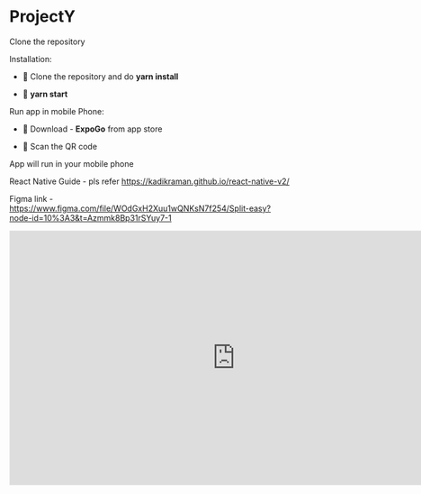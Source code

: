 # ProjectY

Clone the repository

Installation:

- 🔭 Clone the repository and do **yarn install**

- 🌱 **yarn start**

Run app in mobile Phone:

- 🔭 Download - **ExpoGo** from app store

- 🌱 Scan the QR code

App will run in your mobile phone

React Native Guide - pls refer https://kadikraman.github.io/react-native-v2/

Figma link - https://www.figma.com/file/WOdGxH2Xuu1wQNKsN7f254/Split-easy?node-id=10%3A3&t=Azmmk8Bp31rSYuy7-1

<iframe style="border: 1px solid rgba(0, 0, 0, 0.1);" width="800" height="450" src="https://www.figma.com/embed?embed_host=share&url=https%3A%2F%2Fwww.figma.com%2Ffile%2FWOdGxH2Xuu1wQNKsN7f254%2FSplit-easy%3Fnode-id%3D10%253A3%26t%3DAzmmk8Bp31rSYuy7-1" allowfullscreen></iframe>

